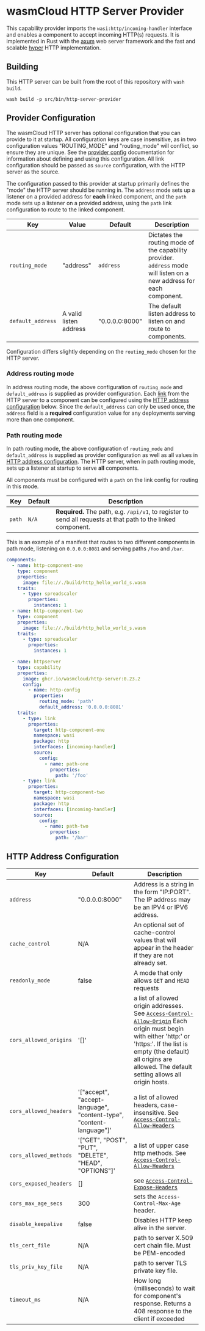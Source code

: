 # wasmCloud HTTP Server Provider

This capability provider imports the `wasi:http/incoming-handler` interface and enables a component to accept incoming HTTP(s) requests. It is implemented in Rust with the [axum](https://docs.rs/axum/) web server framework and the fast and scalable [hyper](https://docs.rs/hyper/) HTTP implementation.

## Building

This HTTP server can be built from the root of this repository with `wash build`.

```shell
wash build -p src/bin/http-server-provider
```

## Provider Configuration

The wasmCloud HTTP server has optional configuration that you can provide to it at startup. All configuration keys are case insensitive, as in two configuration values "ROUTING_MODE" and "routing_mode" will conflict, so ensure they are unique. See the [provider config](https://wasmcloud.com/docs/developer/providers/configure) documentation for information about defining and using this configuration. All link configuration should be passed as `source` configuration, with the HTTP server as the source.

The configuration passed to this provider at startup primarily defines the "mode" the HTTP server should be running in. The `address` mode sets up a listener on a provided address for **each** linked component, and the `path` mode sets up a listener on a provided address, using the `path` link configuration to route to the linked component.

| Key               | Value                  | Default        | Description                                                                                                           |
| ----------------- | ---------------------- | -------------- | --------------------------------------------------------------------------------------------------------------------- |
| `routing_mode`    | "address"              | `address`      | Dictates the routing mode of the capability provider. `address` mode will listen on a new address for each component. |
| `default_address` | A valid listen address | "0.0.0.0:8000" | The default listen address to listen on and route to components.                                                      |

Configuration differs slightly depending on the `routing_mode` chosen for the HTTP server.

### Address routing mode

In address routing mode, the above configuration of `routing_mode` and `default_address` is supplied as provider configuration. Each [link](https://wasmcloud.com/docs/concepts/linking-components/linking-at-runtime/) from the HTTP server to a component can be configured using the [HTTP address configuration](#http-address-configuration) below. Since the `default_address` can only be used once, the `address` field is a **required** configuration value for any deployments serving more than one component.

### Path routing mode

In path routing mode, the above configuration of `routing_mode` and `default_address` is supplied as provider configuration as well as all values in [HTTP address configuration](#http-address-configuration). The HTTP server, when in path routing mode, sets up a listener at startup to serve **all** components.

All components must be configured with a `path` on the link config for routing in this mode.

| Key    | Default | Description                                                                                                    |
| ------ | ------- | -------------------------------------------------------------------------------------------------------------- |
| `path` | `N/A`   | **Required.** The path, e.g. `/api/v1`, to register to send all requests at that path to the linked component. |

This is an example of a manifest that routes to two different components in path mode, listening on `0.0.0.0:8081` and serving paths `/foo` and `/bar`.

```yaml
components:
  - name: http-component-one
    type: component
    properties:
      image: file://./build/http_hello_world_s.wasm
    traits:
      - type: spreadscaler
        properties:
          instances: 1
  - name: http-component-two
    type: component
    properties:
      image: file://./build/http_hello_world_s.wasm
    traits:
      - type: spreadscaler
        properties:
          instances: 1

  - name: httpserver
    type: capability
    properties:
      image: ghcr.io/wasmcloud/http-server:0.23.2
      config:
        - name: http-config
          properties:
            routing_mode: 'path'
            default_address: '0.0.0.0:8081'
    traits:
      - type: link
        properties:
          target: http-component-one
          namespace: wasi
          package: http
          interfaces: [incoming-handler]
          source:
            config:
              - name: path-one
                properties:
                  path: '/foo'
      - type: link
        properties:
          target: http-component-two
          namespace: wasi
          package: http
          interfaces: [incoming-handler]
          source:
            config:
              - name: path-two
                properties:
                  path: '/bar'
```

## HTTP Address Configuration

| Key                    | Default                                                             | Description                                                                                                                                                                                                                                                                                                                     |
| ---------------------- | ------------------------------------------------------------------- | ------------------------------------------------------------------------------------------------------------------------------------------------------------------------------------------------------------------------------------------------------------------------------------------------------------------------------- |
| `address`              | "0.0.0.0:8000"                                                      | Address is a string in the form "IP:PORT". The IP address may be an IPV4 or IPV6 address.                                                                                                                                                                                                                                       |
| `cache_control`        | N/A                                                                 | An optional set of cache-control values that will appear in the header if they are not already set.                                                                                                                                                                                                                             |
| `readonly_mode`        | false                                                               | A mode that only allows `GET` and `HEAD` requests                                                                                                                                                                                                                                                                               |
| `cors_allowed_origins` | '[]'                                                                | a list of allowed origin addresses. See [`Access-Control-Allow-Origin`](https://developer.mozilla.org/en-US/docs/Web/HTTP/Headers/Access-Control-Allow-Origin) Each origin must begin with either 'http:' or 'https:'. If the list is empty (the default) all origins are allowed. The default setting allows all origin hosts. |
| `cors_allowed_headers` | '["accept", "accept-language", "content-type", "content-language"]' | a list of allowed headers, case-insensitive. See [`Access-Control-Allow-Headers`](https://developer.mozilla.org/en-US/docs/Web/HTTP/Headers/Access-Control-Allow-Headers)                                                                                                                                                       |
| `cors_allowed_methods` | '["GET", "POST", "PUT", "DELETE", "HEAD", "OPTIONS"]'               | a list of upper case http methods. See [`Access-Control-Allow-Headers`](https://developer.mozilla.org/en-US/docs/Web/HTTP/Headers/Access-Control-Allow-Methods)                                                                                                                                                                 |
| `cors_exposed_headers` | []                                                                  | see [`Access-Control-Expose-Headers`](https://developer.mozilla.org/en-US/docs/Web/HTTP/Headers/Access-Control-Expose-Headers)                                                                                                                                                                                                  |
| `cors_max_age_secs`    | 300                                                                 | sets the `Access-Control-Max-Age` header.                                                                                                                                                                                                                                                                                       |
| `disable_keepalive`   | false                                                               | Disables HTTP keep alive in the server.
| `tls_cert_file`        | N/A                                                                 | path to server X.509 cert chain file. Must be PEM-encoded                                                                                                                                                                                                                                                                       |
| `tls_priv_key_file`    | N/A                                                                 | path to server TLS private key file.                                                                                                                                                                                                                                                                                            |
| `timeout_ms`           | N/A                                                                 | How long (milliseconds) to wait for component's response. Returns a 408 response to the client if exceeded                                                                                                                                                                                                                      |
